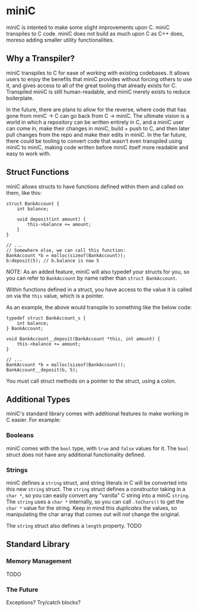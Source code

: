 # miniC

miniC is intented to make some slight improvements upon C. miniC transpiles to C code. miniC does not build as much upon C as C++ does, moreso adding smaller utility functionalities.

## Why a Transpiler?
miniC transpiles to C for ease of working with existing codebases. It allows users to enjoy the benefits that miniC provides without forcing others to use it, and gives access to all of the great tooling that already exists for C. Transpiled miniC is still human-readable, and miniC merely exists to reduce boilerplate.

In the future, there are plans to allow for the reverse, where code that has gone from miniC -> C can go back from C -> miniC. The ultimate vision is a world in which a repository can be written entirely in C, and a miniC user can come in, make their changes in miniC, build + push to C, and then later pull changes from the repo and make their edits in miniC. In the far future, there could be tooling to convert code that wasn't even transpiled using miniC to miniC, making code written before miniC itself more readable and easy to work with.

## Struct Functions
miniC allows structs to have functions defined within them and called on them, like this:

    struct BankAccount {
        int balance;

        void deposit(int amount) {
            this->balance += amount;
        }
    }

    // ...
    // Somewhere else, we can call this function:
    BankAccount *b = malloc(sizeof(BankAccount));
    b:deposit(5); // b.balance is now 5

NOTE: As an added feature, miniC will also typedef your structs for you, so you can refer to `BankAccount` by name rather than `struct BankAccount`.

Within functions defined in a struct, you have access to the value it is called on via the `this` value, which is a pointer.

As an example, the above would transpile to something like the below code:

    typedef struct BankAccount_s {
        int balance;
    } BankAccount;

    void BankAccount__deposit(BankAccount *this, int amount) {
        this->balance += amount;
    }

    // ...
    BankAccount *b = malloc(sizeof(BankAccount));
    BankAccount__deposit(b, 5);

You must call struct methods on a pointer to the struct, using a colon.

## Additional Types
miniC's standard library comes with additional features to make working in C easier. For example:

### Booleans
miniC comes with the `bool` type, with `true` and `false` values for it. The `bool` struct does not have any additional functionality defined.

### Strings
miniC defines a `string` struct, and string literals in C will be converted into this new `string` struct. The `string` struct defines a constructor taking in a `char *`, so you can easily convert any "vanilla" C string into a miniC `string`. The `string` uses a `char *` internally, so you can call `.toChars()` to get the `char *` value for the string. Keep in mind this *duplicates* the values, so manipulating the char array that comes out will *not* change the original.

The `string` struct also defines a `length` property.
TODO

## Standard Library

### Memory Management
TODO

### The Future
Exceptions? Try/catch blocks?
